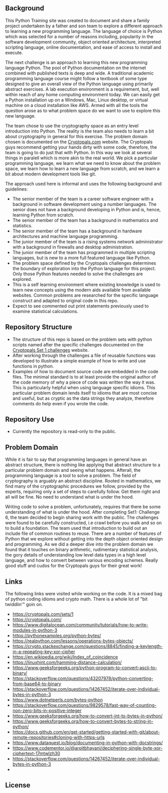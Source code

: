 ## Background

This Python Training site was created to document and share a family project undertaken by a father and son team to explore a different approach to learning a new programming language. The language of choice is Python which was selected for a number of reasons including, popularity in the software development community, object oriented architecture, interpreted scripting language, online documentation, and ease of access to install and execute. 

The next challenge is an approach to learning this new programming language Python. The pool of Python documentation on the internet combined with published texts is deep and wide. A traditional academic programming language course might follow a textbook of some type designed to give an overall view of the Python language using primarily abstract exercises. A lab execution environment is a requirement, but, well within reach of any home computing environment today. We can easily get a Python installation up on a Windows, Mac, Linux desktop, or virtual machine on a cloud installation like AWS. Armed with all the tools the question arose as to what problem  space do we want to use to explore this new language.

The team chose to use the cryptography space as an entry level introduction into Python. The reality is the team also needs to learn a bit about cryptography in general for this exercise. The problem domain chosen is documented on the [Cryptopals.com](https://cryptopals.com) website. The Cryptopals guys recommend getting your hands dirty with some code, therefore, the team is going to do just that with Python. In this way we look at several things in paralell which is more akin to the real world. We pick a particular programming language, we learn what we need to know about the problem space, we learn how to learn a new language from scratch, and we learn a bit about modern development tools like git. 

The approach used here is informal and uses the following background and guidelines:

* The senior member of the team is a career software engineer with a background in software development using a number languages. The senior does not have a background developing in Python and is, hence, learning Python from scratch.
* The senior member of the team has a background in mathematics and statistics.
* The senior member of the team has a background in hardware architectures and machine language programming.
* The junior member of the team is a rising systems network administrator with a background in firewalls and desktop administration.
* The junior member of the team has programmed in multiple scripting languages, but is new to a more full featured language like Python.
* The problem space defined by the Cryptopals challenges determines the boundary of exploration into the Python language for this project. Only those Python features needed to solve the challenges are explored. 
* This is a self learning environment where existing knowledge is used to learn new concepts using the modern aids available from available websites. Common problems are researched for the specific language construct and adapted to original code in this repo.
* Expect to see commented out print statements previously used to examine statistical calculations.

## Repository Structure 

* The structure of this repo is based on the problem sets with python scripts named after the specific challenges documented on the [Cryptopals Set 1 challenges](https://cryptopals.com/sets/1) website.
* After working through the challenges a file of reusable functions was developed to illustrate a simple example of how to write and use functions in python. 
* Examples of how to document source code are embedded in the code files. The minimal standard is to at least provide the original author of the code memory of why a piece of code was written the way it was. This is particularly helpful when using language specific idioms. This particular problem domain lends itself to idioms that are most concise and useful, but as cryptic as the data strings they analyze, therefore comments do help even if you wrote the code.

## Repository Use 

* Currently the repository is read-only to the public. 

## Problem Domain
While it is fair to say that programming languages in general have an abstract structure, there is nothing like applying that abstract structure to a particular problem domain and seeing what happens. Afterall, the programming language is a tool to solve a problem. The field of cryptography is arguably an abstract discipline. Rooted in mathematics, we find many of the cryptographic procedures we follow, provided by the experts, requiring only a set of steps to carefully follow. Get them right and all will be fine. No need to understand what is under the hood.

Writing code to solve a problem, unfortunately, requires that there be some understanding of what is under the hood. After completing Set1: Challenge 6, the team decided to begin sharing work with the public. The challenges were found to be carefully constructed, i.e crawl before you walk and so on to build a foundation. The team used that introduction to build out an include file of common routines to reuse. There are a number of features of Python that we explore without getting into the depth object oriented design and programming. As we did a deeper dive into the problem domain we found that it touches on binary arithmetic, rudimentary statistical analysis, the gory details of understanding low level data types in a high level language, and how to convert between various encoding schemes. Really good stuff and cudos for the Cryptopals guys for their great work!

## Links
The following links were visited while working on the code. It is a mixed bag of python coding idioms and crypto math. There is a whole lot of "bit twiddlin'" goin on.

* https://cryptopals.com/sets/1
* https://cryptopals.com/
* https://www.digitalocean.com/community/tutorials/how-to-write-modules-in-python-3
* https://pythonexamples.org/python-bytes/
* https://realpython.com/lessons/operations-bytes-objects/
* https://crypto.stackexchange.com/questions/8845/finding-a-keylength-in-a-repeating-key-xor-cipher
* https://en.wikipedia.org/wiki/Index_of_coincidence
* https://linuxhint.com/hamming-distance-calculation/
* https://www.geeksforgeeks.org/python-program-to-convert-ascii-to-binary/
* https://stackoverflow.com/questions/43207978/python-converting-from-base64-to-binary
* https://stackoverflow.com/questions/14267452/iterate-over-individual-bytes-in-python-3
* https://www.dotnetperls.com/bytes-python
* https://stackoverflow.com/questions/9829578/fast-way-of-counting-non-zero-bits-in-positive-integer
* https://www.geeksforgeeks.org/how-to-convert-int-to-bytes-in-python/
* https://www.geeksforgeeks.org/how-to-convert-bytes-to-string-in-python/
* https://docs.github.com/en/get-started/getting-started-with-git/about-remote-repositories#cloning-with-https-urls
* https://www.dataquest.io/blog/documenting-in-python-with-docstrings/
* https://www.codementor.io/@arpitbhayani/deciphering-single-byte-xor-ciphertext-17mtwlzh30
* https://stackoverflow.com/questions/14267452/iterate-over-individual-bytes-in-python-3
* 


## License 
